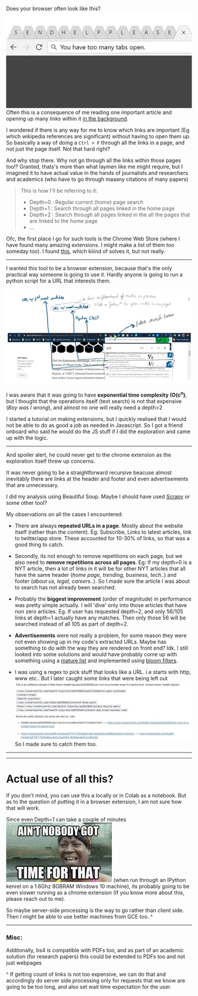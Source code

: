 Does your browser often look like this?
![toomanytabs](Images\toomaytabs.jpeg)
Often this is a consequence of me reading one important article and opening up many links within it [in the background](https://chrome.google.com/webstore/detail/right-click-opens-link-ne/mhjkeimpgjokbjmioglhlngefbddppnn).

I wondered if there is any way for me to know which links are important (Eg which wikipedia references are significant) without having to open them up. So basically a way of doing a `Ctrl + F` through all the links in a page, and not just the page itself. Not that hard right?

And why stop there. Why not go through all the links within those pages too!? Granted, thats's more than what laymen like me might require, but I imagined it to have actual value in the hands of journalists and researchers and academics (who have to go through maaany citations of many papers)

> This is how I'll be referring to it:
>* Depth=0 : Regular current (home) page search
>* Depth=1 : Search through all pages linked in the home page
>* Depth=2 : Search through all pages linked in the all the pages that are linked to the home page
>* ...

Ofc, the first place I go for such tools is the Chrome Web Store (where I have found many amazing extensions. I might make a list of them too someday too). I found [this](https://chrome.google.com/webstore/detail/search-all-tabs/ndfnfhnlgoocpbbjjjfmiojdfcgcfomn), which kiiind of solves it, but not really.

-----

I wanted this tool to be a browser extension, because that's the only practical way someone is going to use it. Hardly anyone is going to run a python script for a URL that interests them.

![my vision](Images\chrome_wireframe.jpg)

I was aware that it was going to have **exponential time complexity (O(c<sup>n</sup>)**, but I thought that the operations itself (text search) is not that expensive (*Boy was I wrong*), and almost no one will really need a depth>2

I started a tutorial on making extensions, but I quickly realised that I would not be able to do as good a job as needed in Javascript. So I got a friend onboard who said he would do the JS stuff if I did the exploration and came up with the logic. 

----

And spoiler alert, he could never get to the chrome extension as the exploration itself threw up concerns.

It was never going to be a straightforward recursive beacuse almost inevitably there are links at the header and footer and even advertisements that are unnecessary.

I did my analysis using Beautiful Soup. Maybe I should have used [Scrapy](https://github.com/scrapy/scrapy) or some other tool? 

My observations on all the cases I encountered:
* There are always **repeated URLs in a page**. Mostly about the website itself (rather than the content). Eg: Subscribe, Links to latest articles, link to twitter/app store. These accounted for 10-30% of links, so that was a good thing to catch.

* Secondly, its not enough to remove repetitions on each page, but we also need to **remove repetitions across all pages**. Eg: If my depth=0 is a NYT article, then a lot of links in it will be for other NYT articles that all have the same header (*home page, trending, business, tech..*) and footer (*about us, legal, careers..*). So I made sure the article I was about to search has not already been searched.

* Probably the **biggest improvement** (order of magnitude) in performance was pretty simple actually. I will 'dive' only into those articles that have non zero articles. Eg. If user has requested depth=2, and  only 56/105 links at depth=1 actually have any matches. Then only those 56 will be searched instead of all 105 as part of depth=2. 

* **Advertisements** were not really a problem, for some reason they were not even showing up in my code's extracted URLs. Maybe has something to do with the way they are rendered on front end? Idk. I still looked into some solutions and would have probably come up with something using a [mature list](https://github.com/notracking/hosts-blocklists) and implemented using [bloom filters](https://www.wikiwand.com/en/Bloom_filter).

* I was using a regex to pick stuff that looks like a URL. i.e starts with http, www etc.. But I later caught some links that were being left out ![](Images\runnersworld.jpg) So I made sure to catch them too.

---
---
# Actual use of all this?

If you don't mind, you can use this a locally or in Colab as a notebook. But as to the question of putting it in a browser extension, I am not sure how that will work.

Since even Depth=1 can take a couple of minutes ![](Images\notime.jpg) (when run through an IPython kenrel on a 1.6Ghz 8GBRAM Windows 10 machine), its probably going to be even slower running as a chrome extension (If you know more about this, please reach out to me).

So maybe server-side processing is the way to go rather than client side. Then I might be able to use better machines from GCE too. ^

<!-- ## But.. but...
If you still see some use in having a python implementation of this idea I stumbled upon [this package](https://github.com/s0md3v/Photon) which looks pretty promising (It processed links orders of magnitude better than my notebook, but I was getting an encoding error at the last step). I did not look for this initially since I wanted to build a browser extension and not a python app. -->

---
### Misc:
Additonally, bs4 is compatible with PDFs too, and as part of an academic solution (for research papers) this could be extended to PDFs too and not just webpages

^  If getting count of links is not too expensive, we can do that and accordingly do server side processing only for requests that we know are going to be too long, and also set wait time expectation for the user.
